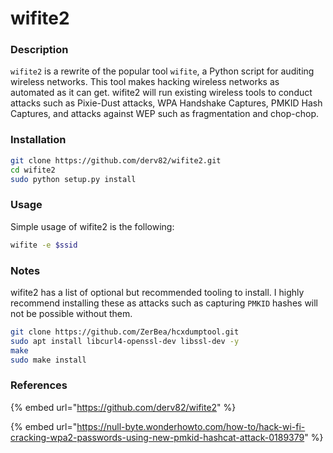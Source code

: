 # wifite2

### Description

`wifite2` is a rewrite of the popular tool `wifite`, a Python script for auditing wireless networks. This tool makes hacking wireless networks as automated as it can get. wifite2 will run existing wireless tools to conduct attacks such as Pixie-Dust attacks, WPA Handshake Captures, PMKID Hash Captures, and attacks against WEP such as fragmentation and chop-chop.&#x20;

### Installation

```bash
git clone https://github.com/derv82/wifite2.git
cd wifite2
sudo python setup.py install
```

### Usage

Simple usage of wifite2 is the following:

```bash
wifite -e $ssid
```

### Notes

wifite2 has a list of optional but recommended tooling to install. I highly recommend installing these as attacks such as capturing `PMKID` hashes will not be possible without them.&#x20;

```bash
git clone https://github.com/ZerBea/hcxdumptool.git
sudo apt install libcurl4-openssl-dev libssl-dev -y
make
sudo make install
```

### References

{% embed url="https://github.com/derv82/wifite2" %}

{% embed url="https://null-byte.wonderhowto.com/how-to/hack-wi-fi-cracking-wpa2-passwords-using-new-pmkid-hashcat-attack-0189379" %}
